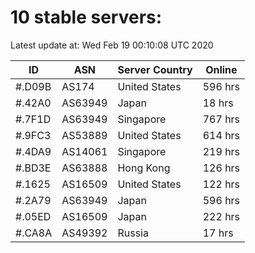 # 10 stable servers:

Latest update at: Wed Feb 19 00:10:08 UTC 2020

| ID | ASN | Server Country | Online |
| -- | --- | -------------- | ------ |
| #.D09B | AS174 | United States | 596 hrs |
| #.42A0 | AS63949 | Japan | 18 hrs |
| #.7F1D | AS63949 | Singapore | 767 hrs |
| #.9FC3 | AS53889 | United States | 614 hrs |
| #.4DA9 | AS14061 | Singapore | 219 hrs |
| #.BD3E | AS63888 | Hong Kong | 126 hrs |
| #.1625 | AS16509 | United States | 122 hrs |
| #.2A79 | AS63949 | Japan | 596 hrs |
| #.05ED | AS16509 | Japan | 222 hrs |
| #.CA8A | AS49392 | Russia | 17 hrs |

